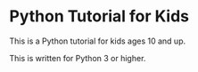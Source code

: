# Python Tutorial for Kids

This is a Python tutorial for kids ages 10 and up.

This is written for Python 3 or higher.
